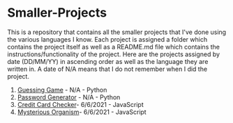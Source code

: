 # Smaller-Projects

This is a repository that contains all the smaller projects that I've done using the various languages I know. Each project is assigned a folder which contains the project itself as well as a README.md file which contains the instructions/functionality of the project. Here are the projects assigned by date (DD/MM/YY) in ascending order as well as the language they are written in. A date of N/A means that I do not remember when I did the project.




1. [Guessing Game](https://github.com/MadhavMenon1007/Smaller-Projects/tree/main/Guessing%20Game) - N/A - Python
2. [Password Generator](https://github.com/MadhavMenon1007/Smaller-Projects/tree/main/Password%20Generator) - N/A - Python
3. [Credit Card Checker](https://github.com/MadhavMenon1007/Smaller-Projects/tree/main/Credit%20Card%20Checker)- 6/6/2021 - JavaScript
4. [Mysterious Organism](https://github.com/MadhavMenon1007/Smaller-Projects/tree/main/Mysterious%20Organism)- 6/6/2021 - JavaScript 

